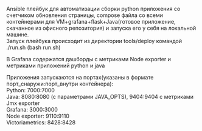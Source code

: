  Ansible плейбук для автоматизации сборки python приложения со счетчиком обновления страницы, compose файла со всеми контейнерами для VM+grafana+flask+Java(готовое приложение, скачанное из офисного репозитория) и запуска его у себя на локальной машине.  
Запуск плейбука происходит из директории tools/deploy командой ./run.sh (bash run.sh)  

В Grafana содержатся дашборды с метриками Node exporter и метриками приложений python и java  

Приложения запускаются на портах(указаны в формате порт_снаружи:порт_внутри контейнера):  
Python: 7000:7000  
Java: 8080:8080 (с параметрами JAVA_OPTS), 9404:9404 с метриками Jmx exporter  
Grafana: 3000:3000  
Node exporter: 9110:9110  
Victoriametrics: 8428:8428  
